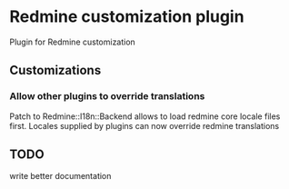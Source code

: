 # Redmine customization plugin

Plugin for Redmine customization

## Customizations

### Allow other plugins to override translations

Patch to Redmine::I18n::Backend allows to load redmine core locale files first.
Locales supplied by plugins can now override redmine translations

## TODO

write better documentation

